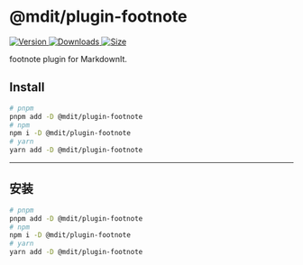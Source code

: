# @mdit/plugin-footnote

[![Version](https://img.shields.io/npm/v/@mdit/plugin-footnote.svg?style=flat-square&logo=npm) ![Downloads](https://img.shields.io/npm/dm/@mdit/plugin-footnote.svg?style=flat-square&logo=npm) ![Size](https://img.shields.io/bundlephobia/min/@mdit/plugin-footnote?style=flat-square&logo=npm)](https://www.npmjs.com/package/@mdit/plugin-footnote)

footnote plugin for MarkdownIt.

## Install

```bash
# pnpm
pnpm add -D @mdit/plugin-footnote
# npm
npm i -D @mdit/plugin-footnote
# yarn
yarn add -D @mdit/plugin-footnote
```

---

## 安装

```bash
# pnpm
pnpm add -D @mdit/plugin-footnote
# npm
npm i -D @mdit/plugin-footnote
# yarn
yarn add -D @mdit/plugin-footnote
```

